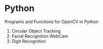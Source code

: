 # Python

Programs and Functions for OpenCV in Python

1) Circular Object Tracking 
2) Facial Recognition WebCam
3) Digit Recognition
